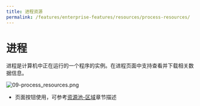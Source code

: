 ```yaml
---
title: 进程资源
permalink: /features/enterprise-features/resources/process-resources/
---
```


# 进程

进程是计算机中正在运行的一个程序的实例。在进程页面中支持查看并下载相关数据信息。

![09-process_resources.png](https://yunshan-guangzhou.oss-cn-beijing.aliyuncs.com/pub/pic/202304266448fdf60b29f.png)

- 页面按钮使用，可参考[资源池-区域](./network-resources/)章节描述
